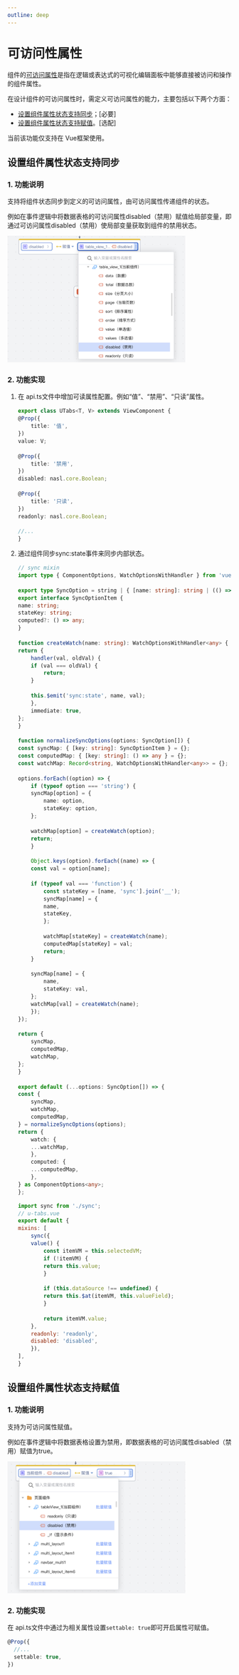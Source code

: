 ```yaml
---
outline: deep
---
```


# 可访问性属性 <Badge type="tip" text="^3.9.0" />


组件的[可访问属性](https://community.codewave.163.com/CommunityParent/fileIndex?filePath=20.%E5%BA%94%E7%94%A8%E5%BC%80%E5%8F%91%2F10.%E9%A1%B5%E9%9D%A2%E8%AE%BE%E8%AE%A1%2F19.%E7%BB%84%E4%BB%B6%E5%8F%AF%E8%AE%BF%E9%97%AE%E5%B1%9E%E6%80%A7.md&version=3.13)是指在逻辑或表达式的可视化编辑面板中能够直接被访问和操作的组件属性。

在设计组件的可访问属性时，需定义可访问属性的能力，主要包括以下两个方面：

- [设置组件属性状态支持同步](#设置组件属性状态支持同步)；\[必要]
- [设置组件属性状态支持赋值](#设置组件属性状态支持赋值)。\[选配]

当前该功能仅支持在 Vue框架使用。

## 设置组件属性状态支持同步

### 1. 功能说明

支持将组件状态同步到定义的可访问属性，由可访问属性传递组件的状态。

例如在事件逻辑中将数据表格的可访问属性disabled（禁用）赋值给局部变量，即通过可访问属性disabled（禁用）使局部变量获取到组件的禁用状态。

<img src="../../../images/kefangwen_202411211339_1.png" class="imgStyle" style="width:400px" />

### 2. 功能实现

1.  在 api.ts文件中增加可读属性配置。例如“值”、“禁用”、“只读”属性。

    ```typescript
    export class UTabs<T, V> extends ViewComponent {
    @Prop({
        title: '值',
    })
    value: V;

    @Prop({
        title: '禁用',
    })
    disabled: nasl.core.Boolean;

    @Prop({
        title: '只读',
    })
    readonly: nasl.core.Boolean;

    //...
    }
    ```

1.  通过组件同步sync\:state事件来同步内部状态。

    ```typescript
    // sync mixin
    import type { ComponentOptions, WatchOptionsWithHandler } from 'vue';

    export type SyncOption = string | { [name: string]: string | (() => any) };
    export interface SyncOptionItem {
    name: string;
    stateKey: string;
    computed?: () => any;
    }

    function createWatch(name: string): WatchOptionsWithHandler<any> {
    return {
        handler(val, oldVal) {
        if (val === oldVal) {
            return;
        }

        this.$emit('sync:state', name, val);
        },
        immediate: true,
    };
    }

    function normalizeSyncOptions(options: SyncOption[]) {
    const syncMap: { [key: string]: SyncOptionItem } = {};
    const computedMap: { [key: string]: () => any } = {};
    const watchMap: Record<string, WatchOptionsWithHandler<any>> = {};

    options.forEach((option) => {
        if (typeof option === 'string') {
        syncMap[option] = {
            name: option,
            stateKey: option,
        };

        watchMap[option] = createWatch(option);
        return;
        }

        Object.keys(option).forEach((name) => {
        const val = option[name];

        if (typeof val === 'function') {
            const stateKey = [name, 'sync'].join('__');
            syncMap[name] = {
            name,
            stateKey,
            };

            watchMap[stateKey] = createWatch(name);
            computedMap[stateKey] = val;
            return;
        }

        syncMap[name] = {
            name,
            stateKey: val,
        };
        watchMap[val] = createWatch(name);
        });
    });

    return {
        syncMap,
        computedMap,
        watchMap,
    };
    }

    export default (...options: SyncOption[]) => {
    const {
        syncMap,
        watchMap,
        computedMap,
    } = normalizeSyncOptions(options);
    return {
        watch: {
        ...watchMap,
        },
        computed: {
        ...computedMap,
        },
    } as ComponentOptions<any>;
    };
    ```

    ```javascript
    import sync from './sync';
    // u-tabs.vue
    export default {
    mixins: [
        sync({
        value() {
            const itemVM = this.selectedVM;
            if (!itemVM) {
            return this.value;
            }

            if (this.dataSource !== undefined) {
            return this.$at(itemVM, this.valueField);
            }

            return itemVM.value;
        },
        readonly: 'readonly',
        disabled: 'disabled',
        }),
    ],
    }
    ```

## 设置组件属性状态支持赋值

### 1. 功能说明

支持为可访问属性赋值。

例如在事件逻辑中将数据表格设置为禁用，即数据表格的可访问属性disabled（禁用）赋值为true。

<img src="../../../images/kefangwen_202411211339_2.png" class="imgStyle" style="width:400px" />

### 2. 功能实现

在 api.ts文件中通过为相关属性设置`settable: true`即可开启属性可赋值。

```typescript
@Prop({
  //...
  settable: true,
})
```